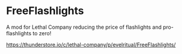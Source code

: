 # FreeFlashlights

A mod for Lethal Company reducing the price of flashlights and pro-flashlights to zero!

https://thunderstore.io/c/lethal-company/p/evelritual/FreeFlashlights/
